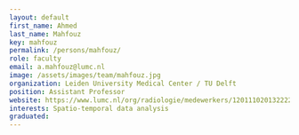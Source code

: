 ```yaml
---
layout: default
first_name: Ahmed
last_name: Mahfouz
key: mahfouz
permalink: /persons/mahfouz/
role: faculty
email: a.mahfouz@lumc.nl
image: /assets/images/team/mahfouz.jpg
organization: Leiden University Medical Center / TU Delft
position: Assistant Professor
website: https://www.lumc.nl/org/radiologie/medewerkers/1201110201322222
interests: Spatio-temporal data analysis
graduated:
---
```

